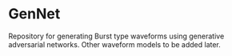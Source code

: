 # GenNet
Repository for generating Burst type waveforms using generative adversarial networks. Other waveform models to be added later.
